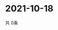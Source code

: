 # 2021-10-18
  共 0条

  <!-- BEGIN -->
  <!-- 最后更新时间Mon Oct 18 2021 17:12:16 GMT+0000 (Coordinated Universal Time) -->
  
  <!-- END -->
  
  
